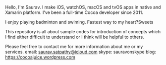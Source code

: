 Hello, I'm Saurav. I make iOS, watchOS, macOS and tvOS apps in native and Xamarin platform. I've been a full-time Cocoa developer since 2011. 

I enjoy playing badminton and swiming. Fastest way to my heart?Sweets

This repository is all about sample codes for introduction of concepts which I find either difficult to understand or I think will be helpful to others.


Please feel free to contact me for more information about me or my services.
email: saurav.satpathy@icloud.com
skype: sauravonskype
blog: https://cocoajuice.wordpress.com
